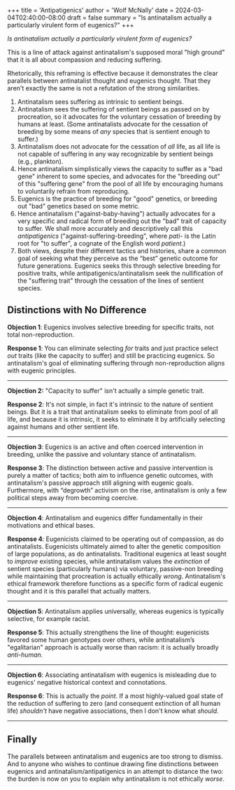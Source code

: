+++
title = 'Antipatigenics'
author = 'Wolf McNally'
date = 2024-03-04T02:40:00-08:00
draft = false
summary = "Is antinatalism actually a particularly virulent form of eugenics?"
+++

_Is antinatalism actually a particularly virulent form of eugenics?_

This is a line of attack against antinatalism's supposed moral "high ground" that it is all about compassion and reducing suffering.

Rhetorically, this reframing is effective because it demonstrates the clear parallels between antinatalist thought and eugenics thought. That they aren't exactly the same is not a refutation of the strong similarities.

1. Antinatalism sees suffering as intrinsic to sentient beings.
2. Antinatalism sees the suffering of sentient beings as passed on by procreation, so it advocates for the voluntary cessation of breeding by humans at least. (Some antinatalists advocate for the cessation of breeding by some means of *any* species that is sentient enough to suffer.)
3. Antinatalism does not advocate for the cessation of *all* life, as all life is not capable of suffering in any way recognizable by sentient beings (e.g., plankton).
4. Hence antinatalism simplistically views the capacity to suffer as a "bad gene" inherent to some species, and advocates for the "breeding out" of this "suffering gene" from the pool of all life by encouraging humans to voluntarily refrain from reproducing.
5. Eugenics is the practice of breeding for "good" genetics, or breeding out "bad" genetics based on some metric.
6. Hence antinatalism ("against-baby-having") actually advocates for a very specific and radical form of breeding out the "bad" trait of capacity to suffer. We shall more accurately and descriptively call this *antipatigenics* ("against-suffering-breeding", where _pati-_ is the Latin root for "to suffer", a cognate of the English word _patient_.)
7. Both views, despite their different tactics and histories, share a common goal of seeking what they perceive as the “best” genetic outcome for future generations. Eugenics seeks this through selective breeding for positive traits, while antipatigenics/antinatalism seek the nullification of the "suffering trait" through the cessation of the lines of sentient species.

## Distinctions with No Difference

**Objection 1**: Eugenics involves selective breeding for specific traits, not total non-reproduction.

**Response 1**: You can eliminate selecting *for* traits and just practice select *out* traits (like the capacity to suffer) and still be practicing eugenics. So antinatalism's goal of eliminating suffering through non-reproduction aligns with eugenic principles.

---

**Objection 2:** "Capacity to suffer" isn't actually a simple genetic trait.

**Response 2**: It's not simple, in fact it's intrinsic to the nature of sentient beings. But it is a trait that antinatalism seeks to eliminate from pool of all life, and because it is intrinsic, it seeks to eliminate it by artificially selecting against humans and other sentient life.

---

**Objection 3**: Eugenics is an active and often coerced intervention in breeding, unlike the passive and voluntary stance of antinatalism.

**Response 3**: The distinction between active and passive intervention is purely a matter of tactics; both aim to influence genetic outcomes, with antinatalism's passive approach still aligning with eugenic goals. Furthermore, with “degrowth” activism on the rise, antinatalism is only a few political steps away from becoming coercive.

---

**Objection 4**: Antinatalism and eugenics differ fundamentally in their motivations and ethical bases.

**Response 4**: Eugenicists claimed to be operating out of compassion, as do antinatalists. Eugenicists ultimately aimed to alter the genetic composition of large populations, as do antinatalists. Traditional eugenics at least sought to *improve* existing species, while antinatalism values the *extinction* of sentient species (particularly humans) via voluntary, passive-non breeding while maintaining that procreation is actually ethically *wrong*. Antinatalism's ethical framework therefore functions as a specific form of radical eugenic thought and it is this parallel that actually matters.

---

**Objection 5**: Antinatalism applies universally, whereas eugenics is typically selective, for example racist.

**Response 5**: This actually strengthens the line of thought: eugenicists favored some human genotypes over others, while antinatalism’s "egalitarian" approach is actually worse than racism: it is actually broadly _anti-human._

---

**Objection 6**: Associating antinatalism with eugenics is misleading due to eugenics' negative historical context and connotations.

**Response 6**: This is actually the *point*. If a most highly-valued goal state of the reduction of suffering to zero (and consequent extinction of all human life) _shouldn't_ have negative associations, then I don't know what _should._

---

## Finally

The parallels between antinatalism and eugenics are too strong to dismiss. And to anyone who wishes to continue drawing fine distinctions between eugenics and antinatalism/antipatigenics in an attempt to distance the two: the burden is now on you to explain why antinatalism is not ethically *worse*.
